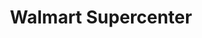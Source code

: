 ---
title: "Walmart Supercenter"
url: /phoenix/walmart-supercenter-north-75th-avenue/
shop: Supermarkt
---